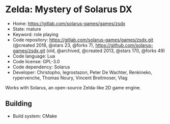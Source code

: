 # Zelda: Mystery of Solarus DX

- Home: https://gitlab.com/solarus-games/games/zsdx
- State: mature
- Keyword: role playing
- Code repository: https://gitlab.com/solarus-games/games/zsdx.git (@created 2018, @stars 23, @forks 7), https://github.com/solarus-games/zsdx.git (old, @archived, @created 2013, @stars 170, @forks 49)
- Code language: Lua
- Code license: GPL-3.0
- Code dependency: Solarus
- Developer: Christopho, legrostazon, Peter De Wachter, Renkineko, rypervenche, Thomas Noury, Vincent Breitmoser, Vlag

Works with Solarus, an open-source Zelda-like 2D game engine.

## Building

- Build system: CMake
